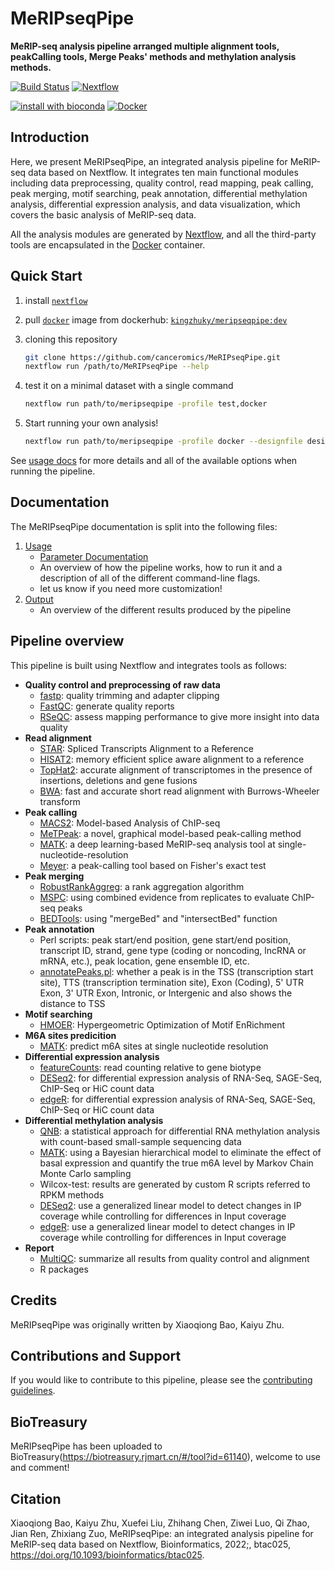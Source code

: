 # MeRIPseqPipe

**MeRIP-seq analysis pipeline arranged multiple alignment tools, peakCalling tools, Merge Peaks\' methods and methylation analysis methods.**

[![Build Status](https://travis-ci.com/nf-core/meripseqpipe.svg?branch=master)](https://travis-ci.com/nf-core/meripseqpipe)
[![Nextflow](https://img.shields.io/badge/nextflow-%E2%89%A519.04.0-brightgreen.svg)](https://www.nextflow.io/)

[![install with bioconda](https://img.shields.io/badge/install%20with-bioconda-brightgreen.svg)](http://bioconda.github.io/)
[![Docker](https://img.shields.io/docker/automated/kingzhuky/meripseqpipe.svg)](https://hub.docker.com/r/kingzhuky/meripseqpipe)

## Introduction

Here, we present MeRIPseqPipe, an integrated analysis pipeline for MeRIP-seq data based on Nextflow. It integrates ten main functional modules including data preprocessing, quality control, read mapping, peak calling, peak merging, motif searching, peak annotation, differential methylation analysis, differential expression analysis, and data visualization, which covers the basic analysis of MeRIP-seq data. 

All the analysis modules are generated by [Nextflow](https://www.nextflow.io/), and all the third-party tools are encapsulated in the [Docker](https://www.docker.com/resources/what-container) container.

## Quick Start

1. install [`nextflow`](https://nf-co.re/usage/installation)

2. pull [`docker`](https://docs.docker.com/engine/installation/) image from dockerhub: [`kingzhuky/meripseqpipe:dev`](https://hub.docker.com/r/kingzhuky/meripseqpipe)

3. cloning this repository

    ```bash
    git clone https://github.com/canceromics/MeRIPseqPipe.git
    nextflow run /path/to/MeRIPseqPipe --help
    ```

4. test it on a minimal dataset with a single command

    ```bash
    nextflow run path/to/meripseqpipe -profile test,docker
    ```

5. Start running your own analysis!

    ```bash
    nextflow run path/to/meripseqpipe -profile docker --designfile designfile.tsv --comparefile compare.txt -resume --aligners star --fasta hg38_genome.fa --gtf gencode.v25.annotation.gtf --rRNA_fasta hg38_rRNA.fasta --outdir path/to/results --skip_createbedgraph --peakMerged_mode rank --star_index hg38/starindex --skip_meyer --skip_matk --methylation_analysis_mode Wilcox-test
    ```

See [usage docs](docs/usage.md) for more details and all of the available options when running the pipeline.

## Documentation

The MeRIPseqPipe documentation is split into the following files:

1. [Usage](docs/usage.md)
    * [Parameter Documentation](docs/parameter_docs.md)
    * An overview of how the pipeline works, how to run it and a description of all of the different command-line flags.
    * let us know if you need more customization!
2. [Output](docs/output.md)
    * An overview of the different results produced by the pipeline

## Pipeline overview

This pipeline is built using Nextflow and integrates tools as follows:

* **Quality control and preprocessing of raw data**
  * [fastp](https://github.com/OpenGene/fastp): quality trimming and adapter clipping
  * [FastQC](https://www.bioinformatics.babraham.ac.uk/projects/fastqc/): generate quality reports
  * [RSeQC](http://rseqc.sourceforge.net/): assess mapping performance to give more insight into data quality
* **Read alignment**
  * [STAR](https://github.com/alexdobin/STAR): Spliced Transcripts Alignment to a Reference
  * [HISAT2](http://daehwankimlab.github.io/hisat2/): memory efficient splice aware alignment to a reference
  * [TopHat2](https://ccb.jhu.edu/software/tophat/index.shtml): accurate alignment of transcriptomes in the presence of insertions, deletions and gene fusions
  * [BWA](https://github.com/lh3/bwa): fast and accurate short read alignment with Burrows-Wheeler transform
* **Peak calling**
  * [MACS2](https://github.com/macs3-project/MACS): Model-based Analysis of ChIP-seq
  * [MeTPeak](https://github.com/compgenomics/MeTPeak): a novel, graphical model-based peak-calling method
  * [MATK](http://matk.renlab.org/): a deep learning-based MeRIP-seq analysis tool at single-nucleotide-resolution
  * [Meyer](https://pubmed.ncbi.nlm.nih.gov/22608085/): a peak-calling tool based on Fisher's exact test
* **Peak merging**
  * [RobustRankAggreg](https://pubmed.ncbi.nlm.nih.gov/22247279/): a rank aggregation algorithm
  * [MSPC](https://genometric.github.io/MSPC/): using combined evidence from replicates to evaluate ChIP-seq peaks
  * [BEDTools](https://bedtools.readthedocs.io/en/latest/): using "mergeBed" and "intersectBed" function
* **Peak annotation**
  * Perl scripts: peak start/end position, gene start/end position, transcript ID, strand, gene type (coding or noncoding, lncRNA or mRNA, etc.), peak location, gene ensemble ID, etc.
  * [annotatePeaks.pl](http://homer.ucsd.edu/homer/ngs/annotation.html): whether a peak is in the TSS (transcription start site), TTS (transcription termination site), Exon (Coding), 5' UTR Exon, 3' UTR Exon, Intronic, or Intergenic and also shows the distance to TSS
* **Motif searching**
  * [HMOER](http://homer.ucsd.edu/homer/motif/): Hypergeometric Optimization of Motif EnRichment
* **M6A sites predicition**
  * [MATK](http://matk.renlab.org/): predict m6A sites at single nucleotide resolution
* **Differential expression analysis**
  * [featureCounts](https://pubmed.ncbi.nlm.nih.gov/24227677/): read counting relative to gene biotype
  * [DESeq2](https://bioconductor.org/packages/release/bioc/html/DESeq2.html): for differential expression analysis of RNA-Seq, SAGE-Seq, ChIP-Seq or HiC count data
  * [edgeR](https://bioconductor.org/packages/release/bioc/html/edgeR.html): for differential expression analysis of RNA-Seq, SAGE-Seq, ChIP-Seq or HiC count data
* **Differential methylation analysis**
  * [QNB](https://pubmed.ncbi.nlm.nih.gov/28859631/): a statistical approach for differential RNA methylation analysis with count-based small-sample sequencing data
  * [MATK](http://matk.renlab.org/): using a Bayesian hierarchical model to eliminate the effect of basal expression and quantify the true m6A level by Markov Chain Monte Carlo sampling
  * Wilcox-test: results are generated by custom R scripts referred to RPKM methods
  * [DESeq2](https://bioconductor.org/packages/release/bioc/html/DESeq2.html): use a generalized linear model to detect changes in IP coverage while controlling for differences in Input coverage
  * [edgeR](https://bioconductor.org/packages/release/bioc/html/edgeR.html): use a generalized linear model to detect changes in IP coverage while controlling for differences in Input coverage
* **Report**
  * [MultiQC](https://multiqc.info/): summarize all results from quality control and alignment
  * R packages

## Credits

MeRIPseqPipe was originally written by Xiaoqiong Bao, Kaiyu Zhu.

## Contributions and Support

If you would like to contribute to this pipeline, please see the [contributing guidelines](.github/CONTRIBUTING.md).

## BioTreasury

MeRIPseqPipe has been uploaded to BioTreasury(https://biotreasury.rjmart.cn/#/tool?id=61140), welcome to use and comment!

## Citation
Xiaoqiong Bao, Kaiyu Zhu, Xuefei Liu, Zhihang Chen, Ziwei Luo, Qi Zhao, Jian Ren, Zhixiang Zuo, MeRIPseqPipe: an integrated analysis pipeline for MeRIP-seq data based on Nextflow, Bioinformatics, 2022;, btac025, https://doi.org/10.1093/bioinformatics/btac025.
